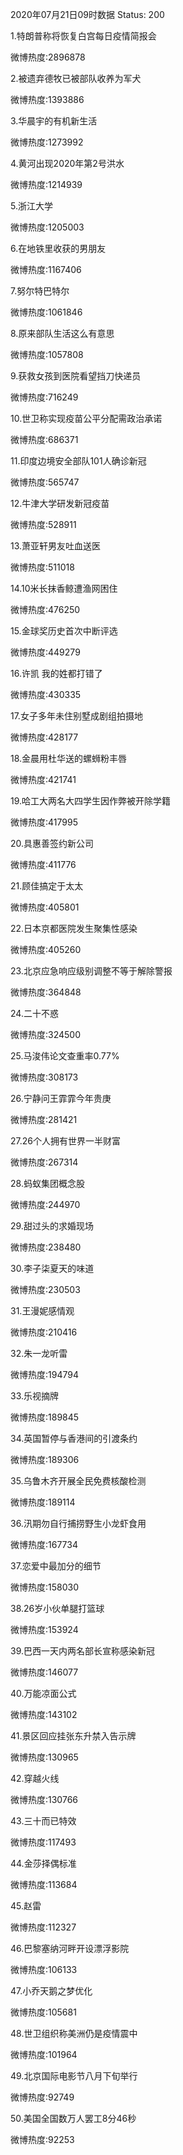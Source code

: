 2020年07月21日09时数据
Status: 200

1.特朗普称将恢复白宫每日疫情简报会

微博热度:2896878

2.被遗弃德牧已被部队收养为军犬

微博热度:1393886

3.华晨宇的有机新生活

微博热度:1273992

4.黄河出现2020年第2号洪水

微博热度:1214939

5.浙江大学

微博热度:1205003

6.在地铁里收获的男朋友

微博热度:1167406

7.努尔特巴特尔

微博热度:1061846

8.原来部队生活这么有意思

微博热度:1057808

9.获救女孩到医院看望挡刀快递员

微博热度:716249

10.世卫称实现疫苗公平分配需政治承诺

微博热度:686371

11.印度边境安全部队101人确诊新冠

微博热度:565747

12.牛津大学研发新冠疫苗

微博热度:528911

13.萧亚轩男友吐血送医

微博热度:511018

14.10米长抹香鲸遭渔网困住

微博热度:476250

15.金球奖历史首次中断评选

微博热度:449279

16.许凯 我的姓都打错了

微博热度:430335

17.女子多年未住别墅成剧组拍摄地

微博热度:428177

18.金晨用杜华送的螺蛳粉丰唇

微博热度:421741

19.哈工大两名大四学生因作弊被开除学籍

微博热度:417995

20.具惠善签约新公司

微博热度:411776

21.顾佳搞定于太太

微博热度:405801

22.日本京都医院发生聚集性感染

微博热度:405260

23.北京应急响应级别调整不等于解除警报

微博热度:364848

24.二十不惑

微博热度:324500

25.马浚伟论文查重率0.77%

微博热度:308173

26.宁静问王霏霏今年贵庚

微博热度:281421

27.26个人拥有世界一半财富

微博热度:267314

28.蚂蚁集团概念股

微博热度:244970

29.甜过头的求婚现场

微博热度:238480

30.李子柒夏天的味道

微博热度:230503

31.王漫妮感情观

微博热度:210416

32.朱一龙听雷

微博热度:194794

33.乐视摘牌

微博热度:189845

34.英国暂停与香港间的引渡条约

微博热度:189306

35.乌鲁木齐开展全民免费核酸检测

微博热度:189114

36.汛期勿自行捕捞野生小龙虾食用

微博热度:167734

37.恋爱中最加分的细节

微博热度:158030

38.26岁小伙单腿打篮球

微博热度:153924

39.巴西一天内两名部长宣称感染新冠

微博热度:146077

40.万能凉面公式

微博热度:143102

41.景区回应挂张东升禁入告示牌

微博热度:130965

42.穿越火线

微博热度:130766

43.三十而已特效

微博热度:117493

44.金莎择偶标准

微博热度:113684

45.赵雷

微博热度:112327

46.巴黎塞纳河畔开设漂浮影院

微博热度:106133

47.小乔天鹅之梦优化

微博热度:105681

48.世卫组织称美洲仍是疫情震中

微博热度:101964

49.北京国际电影节八月下旬举行

微博热度:92749

50.美国全国数万人罢工8分46秒

微博热度:92253

